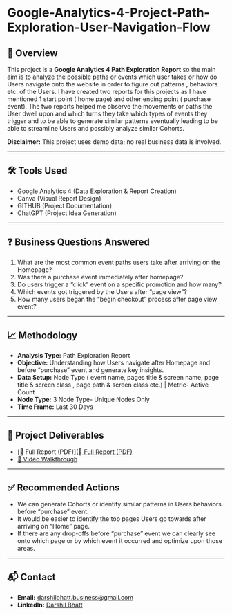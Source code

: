 # Google-Analytics-4-Project-Path-Exploration-User-Navigation-Flow

## 📌 Overview
This project is a **Google Analytics 4 Path Exploration Report** so the main aim is to analyze the possible paths or events which user takes or how do Users navigate onto the website in order to figure out  patterns , behaviors etc. of the Users.  I have created two reports for this projects as I have mentioned 1 start point ( home page) and other ending point ( purchase event). The two reports helped me observe the movements or paths the User dwell upon and which turns they take which types of events they trigger and to be able to generate similar patterns eventually leading to be able to streamline Users and possibly analyze similar Cohorts.

**Disclaimer:** This project uses demo data; no real business data is involved.

---

## 🛠 Tools Used
- Google Analytics 4 (Data Exploration & Report Creation)  
- Canva (Visual Report Design)  
- GITHUB (Project Documentation)  
- ChatGPT (Project Idea Generation)

- ---

## ❓ Business Questions Answered
1. What are the most common event paths users take after arriving on the Homepage?
2. Was there a purchase event immediately after homepage?
3. Do users trigger a “click” event on a specific promotion and how many?
4. Which events got triggered by the Users after “page view”?
5. How many users began the “begin checkout” process after page view event?

 ---

 ## 📈 Methodology
- **Analysis Type:** Path Exploration Report
- **Objective:** Understanding how Users navigate after Homepage and before “purchase” event and generate key insights.
- **Data Setup:**  Node Type ( event name, pages title & screen name, page title & screen class , page path & screen class etc.) |  Metric- Active Count 
- **Node Type:** 3 Node Type- Unique Nodes Only 
- **Time Frame:** Last 30 Days

- ---

## 📂 Project Deliverables
- [📑 Full Report (PDF)]([📑 Full Report (PDF)](./report/Path_Exploration_User_Navigation_Flow_Report.pdf)
- [🎥 Video Walkthrough](https://drive.google.com/file/d/1GPhNdsPcv21jYItfuG1HomyFM4G90Snn/view?usp=drive_link)

- ---

## ✅ Recommended Actions
- We can generate Cohorts or identify similar patterns in Users behaviors before “purchase” event.
- It would be easier to identify the top pages Users go towards after arriving on “Home” page.
- If there are any drop-offs before “purchase” event we can clearly see onto which page or by which event it occurred and optimize upon those areas.

- ---

## 📬 Contact
- **Email:** darshilbhatt.business@gmail.com  
- **LinkedIn:** [Darshil Bhatt](https://www.linkedin.com/in/darshil-bhatt-a2a6bb22a/)


